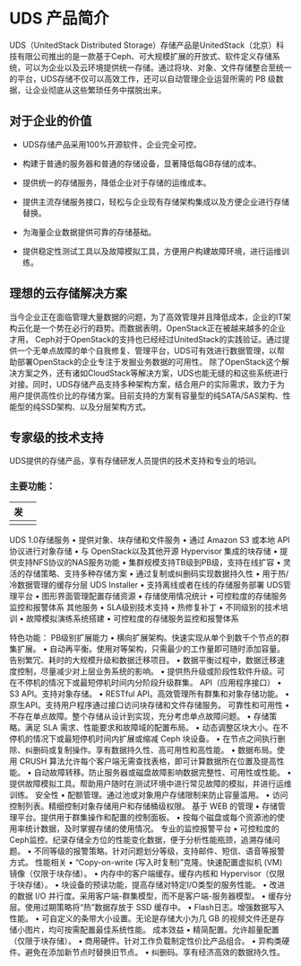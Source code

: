# UDS 产品简介

UDS（UnitedStack Distributed Storage）存储产品是UnitedStack（北京）科技有限公司推出的是一款基于Ceph、可大规模扩展的开放式、软件定义存储系统，可以为企业以及云环境提供统一存储。通过将块、对象、文件存储整合至统一的平台，UDS存储不仅可以高效工作，还可以自动管理企业运营所需的 PB 级数据，让企业彻底从这些繁琐任务中摆脱出来。

## 对于企业的价值

* UDS存储产品采用100%开源软件，企业完全可控。

* 构建于普通的服务器和普通的存储设备，显著降低每GB存储的成本。

* 提供统一的存储服务，降低企业对于存储的运维成本。

* 提供主流存储服务接口，轻松与企业现有存储架构集成以及方便企业进行存储替换。
* 为海量企业数据提供可靠的存储基础。
* 提供稳定性测试工具以及故障模拟工具，方便用户构建故障环境，进行运维训练。

## 理想的云存储解决方案

当今企业正在面临管理大量数据的问题，为了高效管理并且降低成本，企业的IT架构云化是一个势在必行的趋势。而数据表明，OpenStack正在被越来越多的企业才用， Ceph对于OpenStack的支持也已经经过UnitedStack的实践验证。通过提供一个无单点故障的单个自我修复、管理平台，UDS可有效进行数据管理，以帮助部署OpenStack的企业专注于发掘业务数据的可用性。
除了OpenStack这个解决方案之外，还有诸如CloudStack等解决方案，UDS也能无缝的和这些系统进行对接。同时，UDS存储产品支持多种架构方案，结合用户的实际需求，致力于为用户提供高性价比的存储方案。目前支持的方案有容量型的纯SATA\/SAS架构、性能型的纯SSD架构、以及分层架构方式。

## 专家级的技术支持

UDS提供的存储产品，享有存储研发人员提供的技术支持和专业的培训。

### 主要功能：

| ~~发~~ |  |
| :--- | :--- |
|  |  |



UDS 1.0存储服务
• 提供对象、块存储和文件服务
• 通过 Amazon S3 或本地 API 协议进行对象存储
• 与 OpenStack以及其他开源 Hypervisor 集成的块存储
• 提供支持NFS协议的NAS服务功能
• 集群规模支持TB级到PB级，支持在线扩容
• 灵活的存储策略、支持多种存储方案
• 通过复制或纠删码实现数据持久性
• 用于热\/冷数据管理的缓存分层
UDS Installer
• 支持离线或者在线的存储服务部署
UDS管理平台
• 图形界面管理配置存储资源
• 存储使用情况统计
• 可控粒度的存储服务监控和报警体系
其他服务
• SLA级别技术支持
• 热修复补丁
• 不同级别的技术培训
• 故障模拟演练系统搭建
• 可控粒度的存储服务监控和报警体系

特色功能：
PB级别扩展能力
• 横向扩展架构。快速实现从单个到数千个节点的群集扩展。
• 自动再平衡。使用对等架构，只需最少的工作量即可随时添加容量。告别繁冗、耗时的大规模升级和数据迁移项目。
• 数据平衡过程中，数据迁移速度控制，尽量减少对上层业务系统的影响。
• 提供热升级或阶段性软件升级。可在不停机的情况下或最短停机时间内分阶段升级群集。
API（应用程序接口）
• S3 API。支持对象存储。
• RESTful API。高效管理所有群集和对象存储功能。
• 原生API。支持用户程序通过接口访问块存储和文件存储服务。
可靠性和可用性
• 不存在单点故障。整个存储从设计到实现，充分考虑单点故障问题。
• 存储策略。满足 SLA 需求、性能要求和故障域的配置布局。
• 动态调整区块大小。在不停机的情况下或最短停机时间内扩展或缩减 Ceph 块设备。
• 在节点之间执行删除、纠删码或复制操作。享有数据持久性、高可用性和高性能。
• 数据布局。使用 CRUSH 算法允许每个客户端无需查找表格，即可计算数据所在位置及提高性能。
• 自动故障转移。防止服务器或磁盘故障影响数据完整性、可用性或性能。
• 提供故障模拟工具。帮助用户随时在测试环境中进行常见故障的模拟，并进行运维训练。
安全性
• 配额管理。通过池或对象用户存储限制来防止容量滥用。
• 访问控制列表。精细控制对象存储用户和存储桶级权限。
基于 WEB 的管理
• 存储管理平台。提供用于群集操作和配置的控制面板。
• 按每个磁盘或每个资源池的使用率统计数据，及时掌握存储的使用情况。
专业的监控报警平台
• 可控粒度的Ceph监控。纪录存储全方位的性能变化数据，便于分析性能瓶颈，追溯存储问题。
• 不同等级的报警策略。针对问题划分等级，支持邮件、短信、语音等报警方式。
性能相关
• “Copy-on-write \(写入时复制\)”克隆。快速配置虚拟机 \(VM\) 镜像（仅限于块存储）。
• 内存中的客户端缓存。缓存内核和 Hypervisor（仅限于块存储）。
• 块设备的预读功能，提高存储对特定I\/O类型的服务性能。
• 改进的数据 I\/O 并行度。采用客户端-群集模型，而不是客户端-服务器模型。
• 缓存分层。使用过期策略将“热”数据存放于 SSD 缓存中。
• Flash日志。增强数据写入性能。
• 可自定义的条带大小设置。无论是存储大小为几 GB 的视频文件还是存储小图片，均可按需配置最佳系统性能。
成本效益
• 精简配置。允许超量配置（仅限于块存储）。
• 商用硬件。针对工作负载制定性价比产品组合。
• 异构类硬件。避免在添加新节点时替换旧节点。
• 纠删码。享有经济高效的数据持久性。

